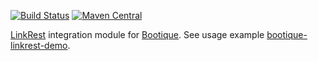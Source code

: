 <!--
  Licensed to ObjectStyle LLC under one
  or more contributor license agreements.  See the NOTICE file
  distributed with this work for additional information
  regarding copyright ownership.  The ObjectStyle LLC licenses
  this file to you under the Apache License, Version 2.0 (the
  "License"); you may not use this file except in compliance
  with the License.  You may obtain a copy of the License at

    http://www.apache.org/licenses/LICENSE-2.0

  Unless required by applicable law or agreed to in writing,
  software distributed under the License is distributed on an
  "AS IS" BASIS, WITHOUT WARRANTIES OR CONDITIONS OF ANY
  KIND, either express or implied.  See the License for the
  specific language governing permissions and limitations
  under the License.
  -->

[![Build Status](https://travis-ci.org/bootique/bootique-linkrest.svg)](https://travis-ci.org/bootique/bootique-agrest-parent)
[![Maven Central](https://img.shields.io/maven-central/v/io.bootique.linkrest/bootique-linkrest.svg?colorB=brightgreen)](https://search.maven.org/artifact/io.bootique.agrest/bootique-agrest/)

[LinkRest](https://github.com/agrestio/agrest) integration module for [Bootique](http://bootique.io).
See usage example [bootique-linkrest-demo](https://github.com/bootique-examples/bootique-linkrest-demo).
